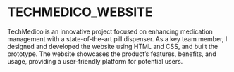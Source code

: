 # TECHMEDICO_WEBSITE
TechMedico is an innovative project focused on enhancing medication management with a state-of-the-art pill dispenser. As a key team member, I designed and developed the website using HTML and CSS, and built the prototype. The website showcases the product’s features, benefits, and usage, providing a user-friendly platform for potential users.
